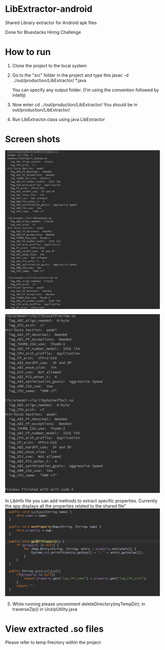 # LibExtractor-android
Shared Library extractor for Android apk files

Done for Bluestacks Hiring Challenge

# How to run
1.  Clone the project to the local system

2.  Go to the "src" folder in the project and type this 
    javac -d ../out/production/LibExtractor/ *.java
    
    You can specify any output folder. (I'm using the convention followed by intellij)

3. Now enter cd ../out/production/LibExtractor/ 
    You should be in out/production/LibExtractor/  

4. Run LibExtractor.class using java LibExtractor <absolute-location0of-apk>

# Screen shots
![ScreenShot](https://raw.githubusercontent.com/mnsekh111/LibExtractor-android/master/screenshots/Screenshot%20from%202015-12-19%2015%3A43%3A32.png)

![ScreenShot](https://raw.githubusercontent.com/mnsekh111/LibExtractor-android/master/screenshots/Screenshot%20from%202015-12-19%2015%3A43%3A51.png)


In LibInfo file you can add methods to extract specific properties. Currently the app displays all the properties related to the shared file"
![ScreenShot](https://raw.githubusercontent.com/mnsekh111/LibExtractor-android/master/screenshots/Screenshot%20from%202015-12-19%2015%3A44%3A34.png)


5. While running please uncomment deleteDirectory(myTempDir); in traverseZip() in UnzipUtility.java


# View extracted .so files
 Please refer to temp firectory within the project
 
